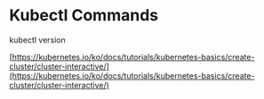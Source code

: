 # Kubectl Commands


kubectl version






[https://kubernetes.io/ko/docs/tutorials/kubernetes-basics/create-cluster/cluster-interactive/](https://kubernetes.io/ko/docs/tutorials/kubernetes-basics/create-cluster/cluster-interactive/)
<!--stackedit_data:
eyJoaXN0b3J5IjpbLTExMTk5NTk4ODAsLTIwODg3NDY2MTJdfQ
==
-->
